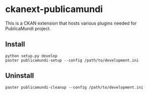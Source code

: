 ckanext-publicamundi
====================

This is a CKAN extension that hosts various plugins needed for PublicaMundi project.

Install
-------

    python setup.py develop
    paster publicamundi-setup --config /path/to/development.ini

Uninstall
----------

    paster publicamundi-cleanup --config /path/to/development.ini

